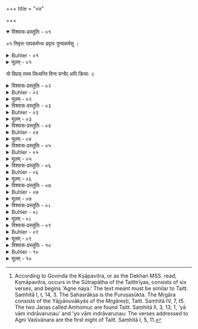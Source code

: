 +++
title = "०७"

+++
<details open><summary>विश्वास-प्रस्तुतिः - ०१</summary>

०१  निवृत्तः पापकर्मभ्यः प्रवृत्तः पुण्यकर्मसु ।  
</details>

<details><summary>Buhler - ०१</summary>

०१  निवृत्तः पापकर्मभ्यः प्रवृत्तः पुण्यकर्मसु ।  
</details>

<details><summary>मूलम् - ०१</summary>

०१  निवृत्तः पापकर्मभ्यः प्रवृत्तः पुण्यकर्मसु ।  
</details>

यो विप्रस् तस्य सिध्यन्ति विना यन्त्रैर् अपि क्रियाः ॥

<details><summary>विश्वास-प्रस्तुतिः - ०२</summary>

०२  ब्राह्मणा ऋजवस् तस्माद् यद् यद् इच्छन्ति चेतसा ।  
तत् तद् आसादयन्त्य् आशु संशुद्धा ऋजुकर्मभिः ॥
</details>

<details><summary>Buhler - ०२</summary>

2. Upright Brāhmaṇas quickly accomplish whatever they wish in their hearts, if they are purified by honest actions.
</details>

<details><summary>मूलम् - ०२</summary>

०२  ब्राह्मणा ऋजवस् तस्माद् यद् यद् इच्छन्ति चेतसा ।  
तत् तद् आसादयन्त्य् आशु संशुद्धा ऋजुकर्मभिः ॥
</details>

<details><summary>विश्वास-प्रस्तुतिः - ०३</summary>

०३  एवम् एतानि यन्त्राणि तावत् कार्याणि धीमता ।  
कालेन यावतोपैति विग्रहः शुद्धिम् आत्मनः ॥ [k: विग्रहं]
</details>

<details><summary>Buhler - ०३</summary>

3. Thus a wise man should practise those restraints until he has purified his bodily frame.
</details>

<details><summary>मूलम् - ०३</summary>

०३  एवम् एतानि यन्त्राणि तावत् कार्याणि धीमता ।  
कालेन यावतोपैति विग्रहः शुद्धिम् आत्मनः ॥ [k: विग्रहं]
</details>

<details><summary>विश्वास-प्रस्तुतिः - ०४</summary>

०४  एभिर् यन्त्रैर् विशुद्धात्मा त्रिरात्रोपोषितस् ततः ।  
तद् आरभेत येन र्द्धिं कर्मणा प्राप्तुम् इच्छति ॥
</details>

<details><summary>Buhler - ०४</summary>

4. He who has been purified by those restraints should, after fasting three (days and) nights, begin the performance of that sacred rite through which he wishes to gain the fulfilment of his desires,
</details>

<details><summary>मूलम् - ०४</summary>

०४  एभिर् यन्त्रैर् विशुद्धात्मा त्रिरात्रोपोषितस् ततः ।  
तद् आरभेत येन र्द्धिं कर्मणा प्राप्तुम् इच्छति ॥
</details>

<details><summary>विश्वास-प्रस्तुतिः - ०५</summary>

०५  क्ष्मापवित्रः सहस्राक्षो मृगारो ऽंहोमुचौ गणौ । [k: क्षापवित्रं]  
पावमान्यश् च कूश्माण्ड्यो वैश्वानर्य ऋचश् च याः ॥
</details>

<details><summary>Buhler - ०५</summary>

5. (Reciting) the Kṣāpavitra, the Sahasrākṣa, the Mṛgāra, the two Jaṇas (called) Aṃhomuc, the Pāvamanīs, the Kūṣmāṇḍīs, and the Ṛcas, addressed to Vaiśvānara, [^2] 


[^2]:  According to Govinda the Kṣāpavitra, or as the Dekhan MSS. read, Kṣmāpavitra, occurs in the Sūtrapāṭha of the Taittirīyas, consists of six verses, and begins 'Agne naya.' The text meant must be similar to Taitt. Saṃhitā I, t, 14, 3. The Sahasrākṣa is the Puruṣasūkta. The Mṛgāra consists of the Yājyānuvākyās of the Mṛgāreṣṭi, Taitt. Saṃhitā IV, 7, t5. The two Jaṇas called Aṃhomuc are found Taitt. Saṃhitā II, 3, 13, 1, 'yā vām indrāvaruṇau' and 'yo vām indrāvaruṇau: The verses addressed to Agni Vaiśvānara are the first eight of Taitt. Saṃhitā I, 5, 11.
</details>

<details><summary>मूलम् - ०५</summary>

०५  क्ष्मापवित्रः सहस्राक्षो मृगारो ऽंहोमुचौ गणौ । [k: क्षापवित्रं]  
पावमान्यश् च कूश्माण्ड्यो वैश्वानर्य ऋचश् च याः ॥
</details>

<details><summary>विश्वास-प्रस्तुतिः - ०६</summary>

०६  घृतौदनेन ता जुह्वत् सप्ताहं सवनत्रयम् ।  
मौनव्रती हविष्याशी निगृहीतेन्द्रियक्रियः ॥
</details>

<details><summary>Buhler - ०६</summary>

6. (And) offering with (each of) these (Mantras) boiled rice and clarified butter during seven days, in the morning, at midday, and in the evening, keeping a rigid silence, living on food fit for a sacrifice, restraining his senses and his actions,
</details>

<details><summary>मूलम् - ०६</summary>

०६  घृतौदनेन ता जुह्वत् सप्ताहं सवनत्रयम् ।  
मौनव्रती हविष्याशी निगृहीतेन्द्रियक्रियः ॥
</details>

<details><summary>विश्वास-प्रस्तुतिः - ०७</summary>

०७  सिंहे म इत्य् अपां पूर्णे पात्रे ऽवेक्ष्य चतुष्पथे ।  
मुच्यते सर्वपापेभ्यो महतः पातकाद् अपि ॥
</details>

<details><summary>Buhler - ०७</summary>

7. He is freed from all crimes, even mortal sins, after looking on a cross-road at a pot filled with water, (and reciting the text), 'Siṃhe me manyuḥ.'
</details>

<details><summary>मूलम् - ०७</summary>

०७  सिंहे म इत्य् अपां पूर्णे पात्रे ऽवेक्ष्य चतुष्पथे ।  
मुच्यते सर्वपापेभ्यो महतः पातकाद् अपि ॥
</details>

<details><summary>विश्वास-प्रस्तुतिः - ०८</summary>

०८  वृद्धत्वे यौवने बाल्ये यः कृतः पापसंचयः ।  
पूर्वजन्मसु चाज्ञानात् तस्माद् अपि विमुच्यते ॥ [k: वाज्ञानात्]
</details>

<details><summary>Buhler - ०८</summary>

8. He is freed from the multitude of sins, committed unintentionally in old age, in youth, and in infancy, and even from those belonging to former births;
</details>

<details><summary>मूलम् - ०८</summary>

०८  वृद्धत्वे यौवने बाल्ये यः कृतः पापसंचयः ।  
पूर्वजन्मसु चाज्ञानात् तस्माद् अपि विमुच्यते ॥ [k: वाज्ञानात्]
</details>

<details><summary>विश्वास-प्रस्तुतिः - ०९</summary>

०९  भोजयित्वा द्विजान् अन्ते पायसेन ससर्पिषा [k: सुसर्पिषा] ।  
गोभूमितिलहेमानि भुक्तवद्भ्यः प्रदाय च ॥
</details>

<details><summary>Buhler - ०९</summary>

9. After feeding at the end (of the seven days) Brāhmaṇas with milk and rice, well. mixed with butter, and distributing to them after their dinner cows, land, sesamum, and gold,
</details>

<details><summary>मूलम् - ०९</summary>

०९  भोजयित्वा द्विजान् अन्ते पायसेन ससर्पिषा [k: सुसर्पिषा] ।  
गोभूमितिलहेमानि भुक्तवद्भ्यः प्रदाय च ॥
</details>

<details><summary>विश्वास-प्रस्तुतिः - १०</summary>

१०  विप्रो भवति पूतात्मा निर्दग्धवृजिनेन्धनः ।  
काम्यानां कर्मणां योग्यस् तथाधानादिकर्मणाम् ॥ [k: योज्यः]
</details>

<details><summary>Buhler - १०</summary>

10. A Brāhmaṇa becomes internally pure, his guilt being consumed like fuel, and fit for the performance of rites which secure the fulfilment of wishes and of rites like the kindling of the sacred fire.
</details>

<details><summary>मूलम् - १०</summary>

१०  विप्रो भवति पूतात्मा निर्दग्धवृजिनेन्धनः ।  
काम्यानां कर्मणां योग्यस् तथाधानादिकर्मणाम् ॥ [k: योज्यः]
</details>
